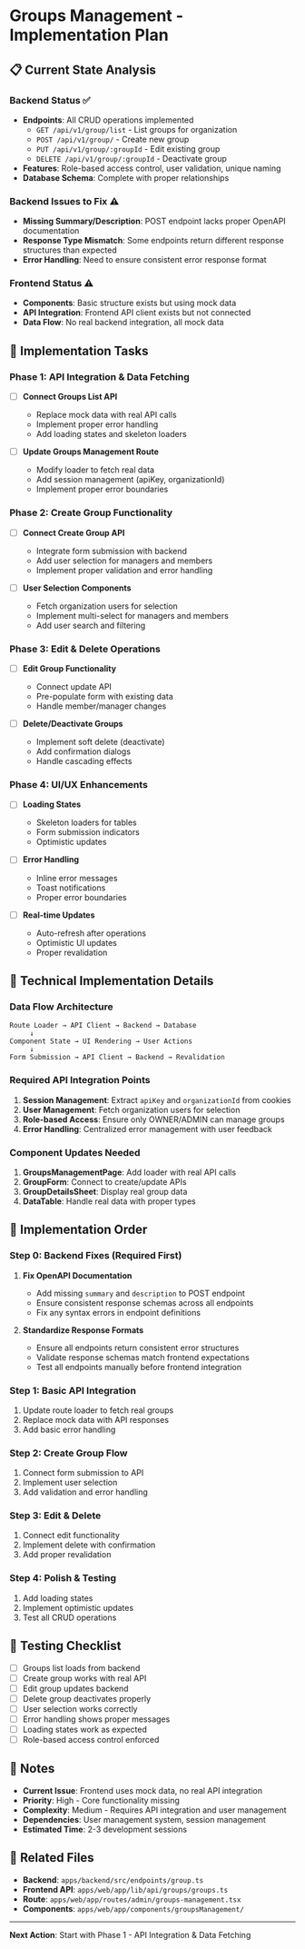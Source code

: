 # Groups Management - Implementation Plan

## 📋 **Current State Analysis**

### **Backend Status** ✅

- **Endpoints**: All CRUD operations implemented
  - `GET /api/v1/group/list` - List groups for organization
  - `POST /api/v1/group/` - Create new group
  - `PUT /api/v1/group/:groupId` - Edit existing group
  - `DELETE /api/v1/group/:groupId` - Deactivate group
- **Features**: Role-based access control, user validation, unique naming
- **Database Schema**: Complete with proper relationships

### **Backend Issues to Fix** ⚠️

- **Missing Summary/Description**: POST endpoint lacks proper OpenAPI documentation
- **Response Type Mismatch**: Some endpoints return different response structures than expected
- **Error Handling**: Need to ensure consistent error response format

### **Frontend Status** ⚠️

- **Components**: Basic structure exists but using mock data
- **API Integration**: Frontend API client exists but not connected
- **Data Flow**: No real backend integration, all mock data

## 🎯 **Implementation Tasks**

### **Phase 1: API Integration & Data Fetching**

- [ ] **Connect Groups List API**

  - Replace mock data with real API calls
  - Implement proper error handling
  - Add loading states and skeleton loaders

- [ ] **Update Groups Management Route**
  - Modify loader to fetch real data
  - Add session management (apiKey, organizationId)
  - Implement proper error boundaries

### **Phase 2: Create Group Functionality**

- [ ] **Connect Create Group API**

  - Integrate form submission with backend
  - Add user selection for managers and members
  - Implement proper validation and error handling

- [ ] **User Selection Components**
  - Fetch organization users for selection
  - Implement multi-select for managers and members
  - Add user search and filtering

### **Phase 3: Edit & Delete Operations**

- [ ] **Edit Group Functionality**

  - Connect update API
  - Pre-populate form with existing data
  - Handle member/manager changes

- [ ] **Delete/Deactivate Groups**
  - Implement soft delete (deactivate)
  - Add confirmation dialogs
  - Handle cascading effects

### **Phase 4: UI/UX Enhancements**

- [ ] **Loading States**

  - Skeleton loaders for tables
  - Form submission indicators
  - Optimistic updates

- [ ] **Error Handling**

  - Inline error messages
  - Toast notifications
  - Proper error boundaries

- [ ] **Real-time Updates**
  - Auto-refresh after operations
  - Optimistic UI updates
  - Proper revalidation

## 🔧 **Technical Implementation Details**

### **Data Flow Architecture**

```
Route Loader → API Client → Backend → Database
     ↓
Component State → UI Rendering → User Actions
     ↓
Form Submission → API Client → Backend → Revalidation
```

### **Required API Integration Points**

1. **Session Management**: Extract `apiKey` and `organizationId` from cookies
2. **User Management**: Fetch organization users for selection
3. **Role-based Access**: Ensure only OWNER/ADMIN can manage groups
4. **Error Handling**: Centralized error management with user feedback

### **Component Updates Needed**

1. **GroupsManagementPage**: Add loader with real API calls
2. **GroupForm**: Connect to create/update APIs
3. **GroupDetailsSheet**: Display real group data
4. **DataTable**: Handle real data with proper types

## 🚀 **Implementation Order**

### **Step 0: Backend Fixes (Required First)**

1. **Fix OpenAPI Documentation**

   - Add missing `summary` and `description` to POST endpoint
   - Ensure consistent response schemas across all endpoints
   - Fix any syntax errors in endpoint definitions

2. **Standardize Response Formats**
   - Ensure all endpoints return consistent error structures
   - Validate response schemas match frontend expectations
   - Test all endpoints manually before frontend integration

### **Step 1: Basic API Integration**

1. Update route loader to fetch real groups
2. Replace mock data with API responses
3. Add basic error handling

### **Step 2: Create Group Flow**

1. Connect form submission to API
2. Implement user selection
3. Add validation and error handling

### **Step 3: Edit & Delete**

1. Connect edit functionality
2. Implement delete with confirmation
3. Add proper revalidation

### **Step 4: Polish & Testing**

1. Add loading states
2. Implement optimistic updates
3. Test all CRUD operations

## 🧪 **Testing Checklist**

- [ ] Groups list loads from backend
- [ ] Create group works with real API
- [ ] Edit group updates backend
- [ ] Delete group deactivates properly
- [ ] User selection works correctly
- [ ] Error handling shows proper messages
- [ ] Loading states work as expected
- [ ] Role-based access control enforced

## 📝 **Notes**

- **Current Issue**: Frontend uses mock data, no real API integration
- **Priority**: High - Core functionality missing
- **Complexity**: Medium - Requires API integration and user management
- **Dependencies**: User management system, session management
- **Estimated Time**: 2-3 development sessions

## 🔗 **Related Files**

- **Backend**: `apps/backend/src/endpoints/group.ts`
- **Frontend API**: `apps/web/app/lib/api/groups/groups.ts`
- **Route**: `apps/web/app/routes/admin/groups-management.tsx`
- **Components**: `apps/web/app/components/groupsManagement/`

---

**Next Action**: Start with Phase 1 - API Integration & Data Fetching
